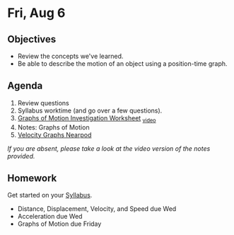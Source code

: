 Fri, Aug 6
=========  

Objectives
------------
- Review the concepts we've learned.
- Be able to describe the motion of an object using a position-time graph.

Agenda  
---------  

 1. Review questions
 2. Syllabus worktime (and go over a few questions).
 3. [Graphs of Motion Investigation Worksheet](https://avon.schoology.com/course/5138386902/materials/gp/5173187643) <sub>[video](https://share.nearpod.com/ULGCrzl2zib)</sub>
 4.  Notes: Graphs of Motion
 5. [Velocity Graphs Nearpod]()
 
*If you are absent, please take a look at the video version of the notes provided.*

Homework
-------------  
Get started on your [Syllabus](https://avon.schoology.com/course/5138386902/materials?f=469192557). 

- Distance, Displacement, Velocity, and Speed due Wed
- Acceleration due Wed
- Graphs of Motion due Friday
<!--stackedit_data:
eyJoaXN0b3J5IjpbMTAyMjMzOTg1LC00NTI3MTkxMzQsLTg0ND
M4NjUsLTExMTM1ODg3MCwxNDQyODY2OTY1LC05NDAzMjI5ODYs
LTc3ODI4ODAyNiw1NDYzMzE4MjMsNTYxNjIyNjk4LC0yMTE0MD
k4ODg1LC02ODAyMjc3MzksMjAzNDUxNjUzMCwxMzQ4MDEyMjg3
LDE3NDU3Mjg4MCwtMTQyNjQwNzQwOCwyMDc0NjEyNzMwLC0xNT
IyODE2ODExLDgwMTM0OTIyMSwxNzMwMDkwMDMxLDk1ODcwMDU4
XX0=
-->